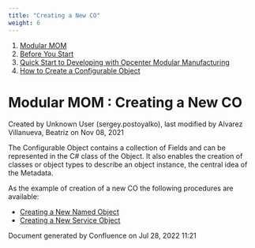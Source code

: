 ```yaml
---
title: "Creating a New CO"
weight: 6
---
```

1. [Modular MOM](c:\users\anil.birajdar\desktop\temp\index.html)
1. [Before You Start](c:\users\anil.birajdar\desktop\temp\Before-You-Start_127740192.html)
1. [Quick Start to Developing with Opcenter Modular Manufacturing](c:\users\anil.birajdar\desktop\temp\Quick-Start-to-Developing-with-Opcenter-Modular-Manufacturing_134455239.html)
1. [How to Create a Configurable Object](c:\users\anil.birajdar\desktop\temp\How-to-Create-a-Configurable-Object_125339498.html)
# **Modular MOM : Creating a New CO** 
Created by Unknown User (sergey.postoyalko), last modified by Alvarez Villanueva, Beatriz on Nov 08, 2021 

The Configurable Object contains a collection of Fields and can be represented in the C# class of the Object. It also enables the creation of classes or object types to describe an object instance, the central idea of the Metadata. 

As the example of creation of a new CO the following procedures are available:

- [Creating a New Named Object](c:\users\anil.birajdar\desktop\temp\Creating-a-New-Named-Object_127733034.html)
- [Creating a New Service Object](c:\users\anil.birajdar\desktop\temp\Creating-a-New-Service-Object_134453962.html)

Document generated by Confluence on Jul 28, 2022 11:21